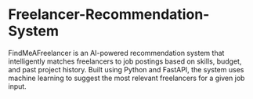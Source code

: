 # Freelancer-Recommendation-System
FindMeAFreelancer is an AI-powered recommendation system that intelligently matches freelancers to job postings based on skills, budget, and past project history. Built using Python and FastAPI, the system uses machine learning to suggest the most relevant freelancers for a given job input.
